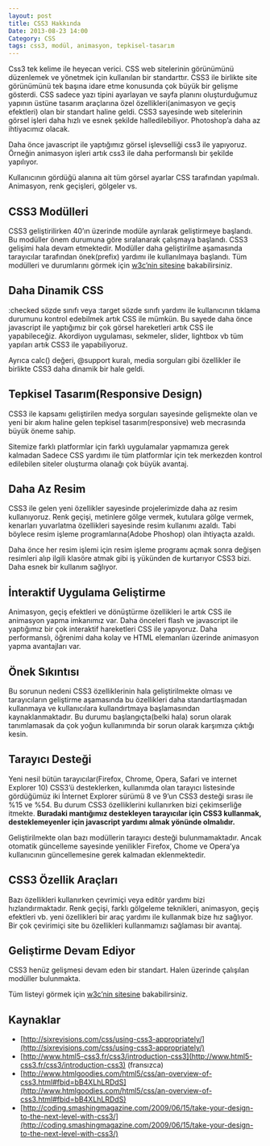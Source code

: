 ```yaml
---
layout: post
title: CSS3 Hakkında
Date: 2013-08-23 14:00
Category: CSS
tags: css3, modül, animasyon, tepkisel-tasarım
---
```


Css3 tek kelime ile heyecan verici. CSS web sitelerinin görünümünü düzenlemek ve yönetmek için kullanılan bir standarttır. CSS3 ile birlikte site görünümünü tek başına idare etme konusunda çok büyük bir gelişme gösterdi. CSS sadece yazı tipini ayarlayan ve sayfa planını oluşturduğumuz yapının üstüne tasarım araçlarına özel özellikleri(animasyon ve geçiş efektleri) olan bir standart haline geldi. CSS3 sayesinde web sitelerinin görsel işleri daha hızlı ve esnek şekilde halledilebiliyor. Photoshop’a daha az ihtiyacımız olacak.

Daha önce javascript ile yaptığımız görsel işlevselliği css3 ile yapıyoruz.  Örneğin animasyon işleri artık css3 ile daha performanslı bir şekilde yapılıyor.

Kullanıcının gördüğü alanına ait tüm görsel ayarlar CSS tarafından yapılmalı. Animasyon, renk geçişleri, gölgeler vs.

## CSS3 Modülleri

CSS3 geliştirilirken 40’ın üzerinde modüle ayrılarak geliştirmeye başlandı. Bu modüller önem durumuna göre sıralanarak çalışmaya başlandı. CSS3 gelişimi hala devam etmektedir. Modüller daha geliştirilme aşamasında tarayıcılar tarafından önek(prefix) yardımı ile kullanılmaya başlandı. Tüm modülleri ve durumlarını görmek için [w3c’nin sitesine](http://www.w3.org/Style/CSS/current-work) bakabilirsiniz.

## Daha Dinamik CSS

:checked sözde sınıfı veya :target sözde sınıfı yardımı ile kullanıcının tıklama durumunu kontrol edebilmek artık CSS ile mümkün. Bu sayede daha önce javascript ile yaptığımız bir çok görsel hareketleri artık CSS ile yapabileceğiz. Akordiyon uygulaması, sekmeler, slider, lightbox vb tüm yapıları artık CSS3 ile yapabiliyoruz.

Ayrıca calc() değeri, @support kuralı, media sorguları gibi özellikler ile birlikte CSS3 daha dinamik bir hale geldi.

## Tepkisel Tasarım(Responsive Design)

CSS3 ile kapsamı geliştirilen medya sorguları sayesinde gelişmekte olan ve yeni bir akım haline gelen tepkisel tasarım(responsive) web mecrasında büyük öneme sahip.

Sitemize farklı platformlar için farklı uygulamalar yapmamıza gerek kalmadan Sadece CSS yardımı ile tüm platformlar için tek merkezden kontrol edilebilen siteler oluşturma olanağı çok büyük avantaj.

## Daha Az Resim

CSS3 ile gelen yeni özellikler sayesinde projelerimizde daha az resim kullanıyoruz. Renk geçişi, metinlere gölge vermek, kutulara gölge vermek, kenarları yuvarlatma özellikleri sayesinde resim kullanımı azaldı. Tabi böylece resim işleme programlarına(Adobe Phoshop) olan ihtiyaçta azaldı.

Daha önce her resim işlemi için resim işleme programı açmak sonra değişen resimleri alıp ilgili klasöre atmak gibi iş yükünden de kurtarıyor CSS3 bizi. Daha esnek bir kullanım sağlıyor.

## İnteraktif Uygulama Geliştirme

Animasyon, geçiş efektleri ve dönüştürme özellikleri le artık CSS ile animasyon yapma imkanımız var. Daha önceleri flash ve javascript ile yaptığımız bir çok interaktif hareketleri CSS ile yapıyoruz. Daha performanslı, öğrenimi daha kolay ve HTML elemanları üzerinde animasyon yapma avantajları var.

## Önek Sıkıntısı

Bu sorunun nedeni CSS3 özelliklerinin hala geliştirilmekte olması ve tarayıcıların geliştirme aşamasında bu özellikleri daha standartlaşmadan kullanmaya ve kullanıcılara kullandırtmaya başlamasından kaynaklanmaktadır. Bu durumu başlangıçta(belki hala) sorun olarak tanımlamasak da çok yoğun kullanımında bir sorun olarak karşımıza çıktığı kesin.

## Tarayıcı Desteği

Yeni nesil bütün tarayıcılar(Firefox, Chrome, Opera, Safari ve internet Explorer 10) CSS3’ü desteklerken, kullanımda olan tarayıcı listesinde gördüğümüz iki İnternet Explorer sürümü 8 ve 9’un CSS3 desteği sırası ile %15 ve %54. Bu durum CSS3 özelliklerini kullanırken bizi çekimserliğe itmekte. **Buradaki mantığımız destekleyen tarayıcılar için CSS3 kullanmak, desteklemeyenler için javascript yardımı almak yönünde olmalıdır.**

Geliştirilmekte olan bazı modüllerin tarayıcı desteği bulunmamaktadır. Ancak otomatik güncelleme sayesinde yenilikler Firefox, Chome ve Opera’ya kullanıcının güncellemesine gerek kalmadan eklenmektedir.

## CSS3 Özellik Araçları

Bazı özellikleri kullanırken çevrimiçi veya editör yardımı bizi hızlandırmaktadır. Renk geçişi, farklı gölgeleme teknikleri, animasyon, geçiş efektleri vb. yeni özellikleri bir araç yardımı ile kullanmak bize hız sağlıyor. Bir çok çevirimiçi site bu özellikleri kullanmamızı sağlaması bir avantaj.

## Geliştirme Devam Ediyor

CSS3 henüz gelişmesi devam eden bir standart. Halen üzerinde çalışılan modüller bulunmakta.

Tüm listeyi görmek için [w3c’nin sitesine](http://www.w3.org/Style/CSS/current-work) bakabilirsiniz.

## Kaynaklar

* [http://sixrevisions.com/css/using-css3-appropriately/](http://sixrevisions.com/css/using-css3-appropriately/)
* [http://www.html5-css3.fr/css3/introduction-css3](http://www.html5-css3.fr/css3/introduction-css3) (fransızca)
* [http://www.htmlgoodies.com/html5/css/an-overview-of-css3.html#fbid=bB4XLhLRDdS](http://www.htmlgoodies.com/html5/css/an-overview-of-css3.html#fbid=bB4XLhLRDdS)
* [http://coding.smashingmagazine.com/2009/06/15/take-your-design-to-the-next-level-with-css3/](http://coding.smashingmagazine.com/2009/06/15/take-your-design-to-the-next-level-with-css3/)
